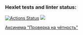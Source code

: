 ### Hexlet tests and linter status:
[![Actions Status](https://github.com/Ahilesov/php-project-45/actions/workflows/hexlet-check.yml/badge.svg)](https://github.com/Ahilesov/php-project-45/actions)
<a href="https://codeclimate.com/github/Ahilesov/php-project-45/maintainability"><img src="https://api.codeclimate.com/v1/badges/4a7bc5a8929ad9cb2313/maintainability" /></a>

[Аксинема "Проверка на чётность"](https://asciinema.org/a/rP8DvXI8IJmh9c3ic1O5w46bs)

